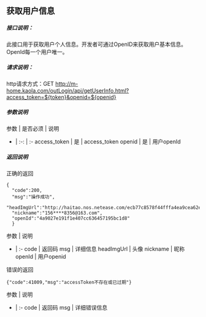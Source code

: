 ## 获取用户信息

##### 接口说明：

此接口用于获取用户个人信息。开发者可通过OpenID来获取用户基本信息。OpenId每一个用户唯一。

##### 请求说明：

http请求方式：GET
<http://m-home.kaola.com/outLogin/api/getUserInfo.html?access_token=${token}&openid=${openid}>

##### 参数说明

参数 | 是否必须 | 说明
- | :-: | :-
access_token | 是 | access_token
openid | 是 | 用户openId

##### 返回说明
正确的返回
```
{
  "code":200,
  "msg":"操作成功",
  "headImgUrl":"http://haitao.nos.netease.com/ecb77c8578f44fffa4ea9cea62ef40b6.png",
  "nickname":"156****8356@163.com",
  "openId":"4a9027e191f1e407cc636457195bc1d8"
  }
```
参数 | 说明
- | :-
code | 返回码
msg | 详细信息
headImgUrl | 头像
nickname | 昵称
openId | 用户openid


错误的返回
```
{"code":41009,"msg":"accessToken不存在或已过期"}
```
参数 | 说明
- | :-
code | 返回码
msg | 详细错误信息




